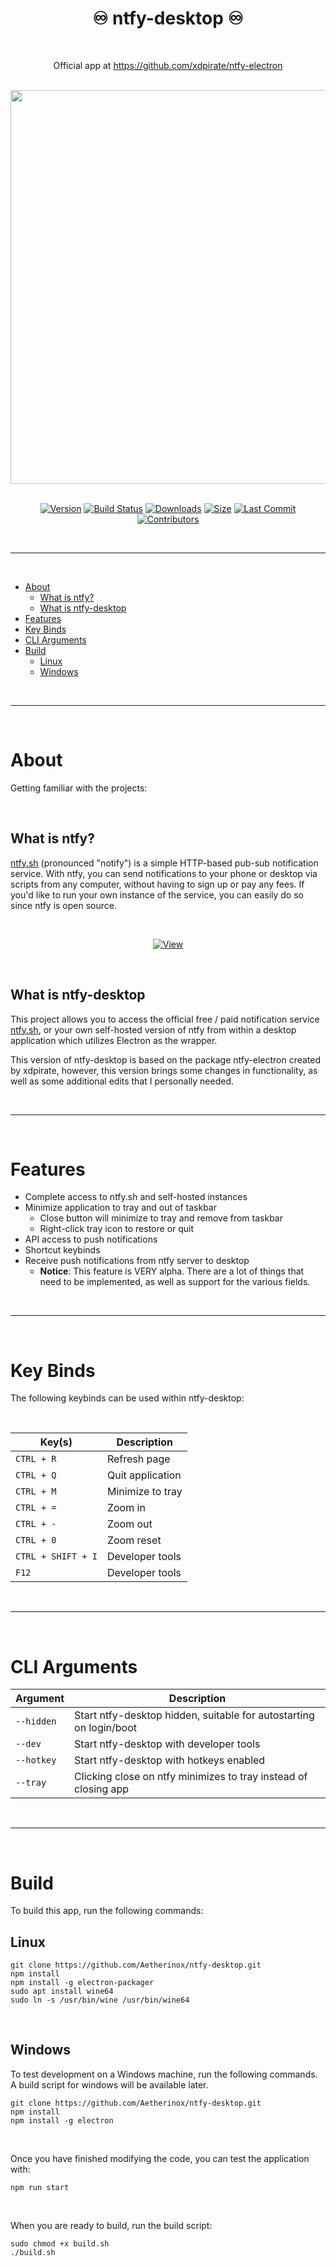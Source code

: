 <div align="center">
<h1>♾️ ntfy-desktop ♾️</h1>
<br />
<p>

Official app at https://github.com/xdpirate/ntfy-electron

</p>

<br />

<img src="https://github.com/Aetherinox/ntfy-desktop/assets/118329232/cd7dca36-e0cc-43dc-a4c9-c09e084b3cd0" width="630">

<br />

</div>

<br />

<div align="center">

<!-- prettier-ignore-start -->
[![Version][badge-version-gh]][link-version-gh] [![Build Status][badge-build]][link-build] [![Downloads][badge-downloads-gh]][link-downloads-gh] [![Size][badge-size-gh]][badge-size-gh] [![Last Commit][badge-commit]][badge-commit] [![Contributors][badge-all-contributors]](#contributors-)
<!-- prettier-ignore-end -->

</div>

<br />

---

<br />

- [About](#about)
  - [What is ntfy?](#what-is-ntfy)
  - [What is ntfy-desktop](#what-is-ntfy-desktop)
- [Features](#features)
- [Key Binds](#key-binds)
- [CLI Arguments](#cli-arguments)
- [Build](#build)
  - [Linux](#linux)
  - [Windows](#windows)


<br />

---

<br />

# About
Getting familiar with the projects:

<br />

## What is ntfy?
[ntfy.sh](https://ntfy/) (pronounced "notify") is a simple HTTP-based pub-sub notification service. With ntfy, you can send notifications to your phone or desktop via scripts from any computer, without having to sign up or pay any fees. If you'd like to run your own instance of the service, you can easily do so since ntfy is open source.

<br />

<div align="center">

[![View](https://img.shields.io/badge/%20-%20View%20Project%20Repo-%20%23de2343?style=for-the-badge&logo=github&logoColor=FFFFFF)](https://github.com/binwiederhier/ntfy)

</div>

<br />

## What is ntfy-desktop
This project allows you to access the official free / paid notification service [ntfy.sh](https://ntfy.sh/), or your own self-hosted version of ntfy from within a desktop application which utilizes Electron as the wrapper.

This version of ntfy-desktop is based on the package ntfy-electron created by xdpirate, however, this version brings some changes in functionality, as well as some additional edits that I personally needed.

<br />

---

<br />

# Features
- Complete access to ntfy.sh and self-hosted instances
- Minimize application to tray and out of taskbar
  - Close button will minimize to tray and remove from taskbar
  - Right-click tray icon to restore or quit
- API access to push notifications
- Shortcut keybinds
- Receive push notifications from ntfy server to desktop
  - **Notice**: This feature is VERY alpha. There are a lot of things that need to be implemented, as well as support for the various fields.

<br />

---

<br />

# Key Binds
The following keybinds can be used within ntfy-desktop:

<br />

| Key(s) | Description |
| --- | --- |
| `CTRL + R` | Refresh page |
| `CTRL + Q` | Quit application |
| `CTRL + M` | Minimize to tray |
| `CTRL + =` | Zoom in |
| `CTRL + -` | Zoom out |
| `CTRL + 0` | Zoom reset |
| `CTRL + SHIFT + I` | Developer tools |
| `F12` | Developer tools |

<br />

---

<br />

# CLI Arguments
| Argument | Description |
| --- | --- |
| `--hidden` | Start ntfy-desktop hidden, suitable for autostarting on login/boot |
| `--dev` | Start ntfy-desktop with developer tools |
| `--hotkey` | Start ntfy-desktop with hotkeys enabled |
| `--tray` | Clicking close on ntfy minimizes to tray instead of closing app |


<br />

---

<br />

# Build
To build this app, run the following commands:

## Linux
```shell
git clone https://github.com/Aetherinox/ntfy-desktop.git
npm install
npm install -g electron-packager
sudo apt install wine64
sudo ln -s /usr/bin/wine /usr/bin/wine64
```

<br />

## Windows
To test development on a Windows machine, run the following commands.
A build script for windows will be available later.

```shell
git clone https://github.com/Aetherinox/ntfy-desktop.git
npm install
npm install -g electron
```

<br />

Once you have finished modifying the code, you can test the application with:
```shell ignore
npm run start
```

<br />

When you are ready to build, run the build script:
```shell ignore
sudo chmod +x build.sh
./build.sh
```

<!-- markdownlint-restore -->
<!-- prettier-ignore-end -->

<!-- ALL-CONTRIBUTORS-LIST:END -->
<!-- ALL-CONTRIBUTORS-LIST:START - Do not remove or modify this section -->
<!-- prettier-ignore-start -->
<!-- markdownlint-disable -->
<!-- markdownlint-restore -->
<!-- prettier-ignore-end -->
<!-- ALL-CONTRIBUTORS-LIST:END -->

<!-- ALL-CONTRIBUTORS-LIST:START - Do not remove or modify this section -->
<!-- prettier-ignore-start -->
<!-- markdownlint-disable -->
<!-- markdownlint-restore -->
<!-- prettier-ignore-end -->

<!-- ALL-CONTRIBUTORS-LIST:END -->

<br />
<br />

<!-- prettier-ignore-start -->
<!-- BADGE > GENERAL -->
[link-general-npm]: https://npmjs.com
[link-general-nodejs]: https://nodejs.org
[link-npmtrends]: http://npmtrends.com/ntfy-desktop
<!-- BADGE > VERSION > GITHUB -->
[badge-version-gh]: https://img.shields.io/github/v/tag/Aetherinox/ntfy-desktop?logo=GitHub&label=Version&color=ba5225
[link-version-gh]: https://github.com/Aetherinox/ntfy-desktop/releases
<!-- BADGE > VERSION > NPMJS -->
[badge-version-npm]: https://img.shields.io/npm/v/ntfy-desktop?logo=npm&label=Version&color=ba5225
[link-version-npm]: https://npmjs.com/package/ntfy-desktop
<!-- BADGE > LICENSE -->
[badge-license-mit]: https://img.shields.io/badge/MIT-FFF?logo=creativecommons&logoColor=FFFFFF&label=License&color=9d29a0
[link-license-mit]: https://github.com/Aetherinox/ntfy-desktop/blob/main/LICENSE
<!-- BADGE > BUILD -->
[badge-build]: https://img.shields.io/github/actions/workflow/status/Aetherinox/ntfy-desktop/release-npm.yml?logo=github&logoColor=FFFFFF&label=Build&color=%23278b30
[link-build]: https://github.com/Aetherinox/ntfy-desktop/actions/workflows/release-npm.yml
<!-- BADGE > DOWNLOAD COUNT -->
[badge-downloads-gh]: https://img.shields.io/github/downloads/Aetherinox/ntfy-desktop/total?logo=github&logoColor=FFFFFF&label=Downloads&color=376892
[link-downloads-gh]: https://github.com/Aetherinox/ntfy-desktop/releases
[badge-downloads-npm]: https://img.shields.io/npm/dw/%40aetherinox%2Fmarked-alert-fa?logo=npm&&label=Downloads&color=376892
[link-downloads-npm]: https://npmjs.com/package/ntfy-desktop
<!-- BADGE > DOWNLOAD SIZE -->
[badge-size-gh]: https://img.shields.io/github/repo-size/Aetherinox/ntfy-desktop?logo=github&label=Size&color=59702a
[link-size-gh]: https://github.com/Aetherinox/ntfy-desktop/releases
[badge-size-npm]: https://img.shields.io/npm/unpacked-size/ntfy-desktop/latest?logo=npm&label=Size&color=59702a
[link-size-npm]: https://npmjs.com/package/ntfy-desktop
<!-- BADGE > COVERAGE -->
[badge-coverage]: https://img.shields.io/codecov/c/github/Aetherinox/ntfy-desktop?token=MPAVASGIOG&logo=codecov&logoColor=FFFFFF&label=Coverage&color=354b9e
[link-coverage]: https://codecov.io/github/Aetherinox/ntfy-desktop
<!-- BADGE > ALL CONTRIBUTORS -->
[badge-all-contributors]: https://img.shields.io/github/all-contributors/Aetherinox/ntfy-desktop?logo=contributorcovenant&color=de1f6f&label=contributors
[link-all-contributors]: https://github.com/all-contributors/all-contributors
[badge-tests]: https://img.shields.io/github/actions/workflow/status/Aetherinox/marked-alert-fa/npm-tests.yml?logo=github&label=Tests&color=2c6488
[link-tests]: https://github.com/Aetherinox/ntfy-desktop/actions/workflows/tests.yml
[badge-commit]: https://img.shields.io/github/last-commit/Aetherinox/ntfy-desktop?logo=conventionalcommits&logoColor=FFFFFF&label=Last%20Commit&color=313131
[link-commit]: https://github.com/Aetherinox/ntfy-desktop/commits/main/
<!-- prettier-ignore-end -->
